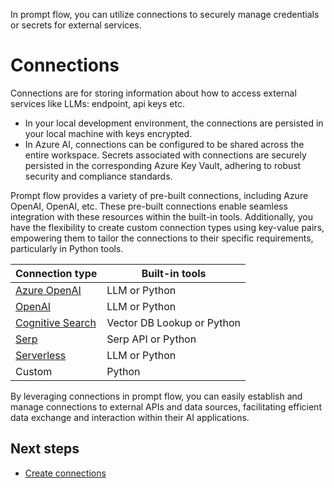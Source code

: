 In prompt flow, you can utilize connections to securely manage credentials or secrets for external services.

# Connections

Connections are for storing information about how to access external services like LLMs: endpoint, api keys etc.

- In your local development environment, the connections are persisted in your local machine with keys encrypted.
- In Azure AI, connections can be configured to be shared across the entire workspace. Secrets associated with connections are securely persisted in the corresponding Azure Key Vault, adhering to robust security and compliance standards.

Prompt flow provides a variety of pre-built connections, including Azure OpenAI, OpenAI, etc. These pre-built connections enable seamless integration with these resources within the built-in tools. Additionally, you have the flexibility to create custom connection types using key-value pairs, empowering them to tailor the connections to their specific requirements, particularly in Python tools.

| Connection type                                              | Built-in tools                  |
| ------------------------------------------------------------ | ------------------------------- |
| [Azure OpenAI](https://azure.microsoft.com/products/cognitive-services/openai-service) | LLM or Python                   |
| [OpenAI](https://openai.com/)                               | LLM or Python                   |
| [Cognitive Search](https://azure.microsoft.com/products/search) | Vector DB Lookup or Python      |
| [Serp](https://serpapi.com/)                                 | Serp API or Python              |
| [Serverless](https://learn.microsoft.com/azure/ai-studio/concepts/deployments-overview)                                               | LLM or Python                   |
| Custom                                                       | Python                          |

By leveraging connections in prompt flow, you can easily establish and manage connections to external APIs and data sources, facilitating efficient data exchange and interaction within their AI applications.

## Next steps

- [Create connections](../how-to-guides/manage-connections.md)